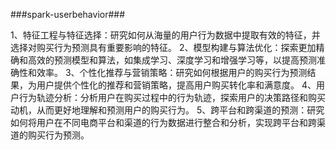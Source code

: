 ###spark-userbehavior###

1、特征工程与特征选择：研究如何从海量的用户行为数据中提取有效的特征，并选择对购买行为预测具有重要影响的特征。
2、模型构建与算法优化：探索更加精确和高效的预测模型和算法，如集成学习、深度学习和增强学习等，以提高预测准确性和效率。
3、个性化推荐与营销策略：研究如何根据用户的购买行为预测结果，为用户提供个性化的推荐和营销策略，提高用户购买转化率和满意度。
4、用户行为轨迹分析：分析用户在购买过程中的行为轨迹，探索用户的决策路径和购买动机，从而更好地理解和预测用户的购买行为。
5、跨平台和跨渠道的预测：研究如何将用户在不同电商平台和渠道的行为数据进行整合和分析，实现跨平台和跨渠道的购买行为预测。
